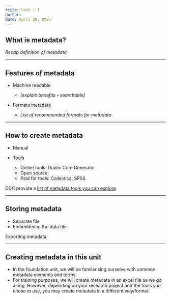 ```yaml
---
title: Unit 1.1
author: 
date: April 29, 2025
---
```

## What is metadata?

_Recap definition of metadata_


---
## Features of metadata

- Machine readable
  - _[explain benefits - searchable]_

- Formats metadata
  - _List of recommended formats for metadata_

---
## How to create metadata

- Manual
  
- Tools
  - Online tools: Dublin Core Generator
  - Open source: 
  - Paid for tools: Collectica, SPSS

DDC provide a [list of metadata tools you can explore](https://www.dcc.ac.uk/guidance/standards/metadata/tools)

---
## Storing metadata

- Separate file
- Embedded in the data file

Exporting metadata

---
## Creating metadata in this unit

- In the foundation unit, we will be familarising ourselve with common metadata elements and terms.
- For training purposes, we will create metadata in an excel file as we go along. However, depending on your research project and the tools you chose to use, you may create metadata in a different way/format.

